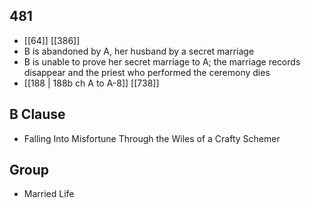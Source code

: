 ## 481
- [[64]] [[386]] 
- B is abandoned by A, her husband by a secret marriage
- B is unable to prove her secret marriage to A; the marriage records disappear and the priest who performed the ceremony dies
- [[188 | 188b ch A to A-8]] [[738]] 

## B Clause
- Falling Into Misfortune Through the Wiles of a Crafty Schemer

## Group
- Married Life


